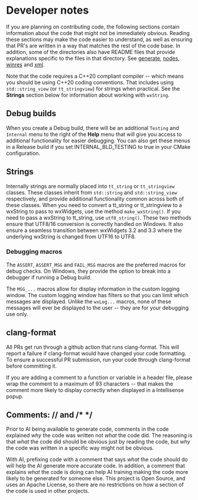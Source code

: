 # Developer notes

If you are planning on contributing code, the following sections contain information about the code that might not be immediately obvious. Reading these sections may make the code easier to understand, as well as ensuring that PR's are written in a way that matches the rest of the code base. In addition, some of the directories also have README files that provide explanations specific to the files in that directory. See [generate](../src/generate/README.md), [nodes](../src/nodes/README.md), [winres](../src/winres/README.md) and [xml](../src/xml/README.md).

Note that the code requires a C++20 compliant compiler -- which means you should be using C++20 coding conventions. That includes using `std::string_view` (or `tt_stringview`) for strings when practical. See the **Strings** section below for information about working with `wxString`.

## Debug builds

When you create a Debug build, there will be an additional `Testing` and `Internal` menu to the right of the **Help** menu that will give you access to additional functionality for easier debugging. You can also get these menus in a Release build if you set INTERNAL_BLD_TESTING to true in your CMake configuration.

## Strings

Internally strings are normally placed into `tt_string` or `tt_stringview` classes. These classes inherit from `std::string` and `std::string_view` respectively, and provide additional functionality common across both of these classes. When you need to convert a tt_string or tt_stringview to a wxString to pass to wxWidgets, use the method `make_wxString()`. If you need to pass a wxString to tt_string, use `utf8_string()`. These two methods ensure that UTF8/16 conversion is correctly handled on Windows. It also ensure a seamless transition between wxWidgets 3.2 and 3.3 where the underlying wxString is changed from UTF16 to UTF8.

### Debugging macros

The `ASSERT`, `ASSERT_MSG` and `FAIL_MSG` macros are the preferred macros for debug checks. On Windows, they provide the option to break into a debugger if running a Debug build.

The `MSG_...` macros allow for display information in the custom logging window. The custom logging window has filters so that you can limit which messages are displayed. Unlike the `wxLog...` macros, none of these messages will ever be displayed to the user -- they are for your debugging use only.

## clang-format

All PRs get run through a github action that runs clang-format. This will report a failure if clang-format would have changed your code formatting. To ensure a successful PR submission, run your code through clang-format before committing it.

If you are adding a comment to a function or variable in a header file, please wrap the comment to a maximum of 93 characters -- that makes the comment more likely to display correctly when displayed in a Intellisense popup.

## Comments: // and /* */

Prior to AI being available to generate code, comments in the code explained _why_ the code was written not _what_ the code did. The reasoning is that _what_ the code did should be obvious just by reading the code, but _why_ the code was written in a specific way might not be obvious.

With AI, prefixing code with a comment that says _what_ the code should do will help the AI generate more accurate code. In addition, a comment that explains _what_ the code is doing can help AI training making the code more likely to be generated for someone else. This project is Open Source, and uses an Apache License, so there are no restrictions on how a section of the code is used in other projects.
